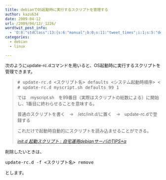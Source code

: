 ```yaml
---
title: debianでOS起動時に実行するスクリプトを管理する
author: kazu634
date: 2009-04-12
url: /2009/04/12/_1226/
wordtwit_post_info:
  - 'O:8:"stdClass":13:{s:6:"manual";b:0;s:11:"tweet_times";i:1;s:5:"delay";i:0;s:7:"enabled";i:1;s:10:"separation";s:2:"60";s:7:"version";s:3:"3.7";s:14:"tweet_template";b:0;s:6:"status";i:2;s:6:"result";a:0:{}s:13:"tweet_counter";i:2;s:13:"tweet_log_ids";a:1:{i:0;i:4557;}s:9:"hash_tags";a:0:{}s:8:"accounts";a:1:{i:0;s:7:"kazu634";}}'
categories:
  - debian
  - linux

---
```

<div class="section">
<p>
    次のようにupdate-rc.dコマンドを用いると、OS起動時に実行するスクリプトを管理できます。
</p>
  
<blockquote title="init.d 起動スクリプト " cite="http://linuxer.seesaa.net/article/41636114.html">
<pre class="syntax-highlight">
<span class="synComment"># update-rc.d &#60;スクリプト名&#62; defaults &#60;システム起動時順序&#62; &#60;システム停止時順序&#62;</span>
<span class="synComment"># update-rc.d myscript.sh defaults 99 1</span>
</pre>
    
<p>
      では　myscript.sh　を99番目（実際はスクリプトの総数による）に開始し、1番目に終わらせることを意味する。
</p>
    
<p>
</p>
    
<p>
      普通のスクリプトを書く　→　/etc/init.d/に置く　→　update-rc.dで登録する
</p>
    
<p>
      これだけで起動時自動的にスクリプトを読み込ませることができる。
</p>
    
<p>
<cite><a href="http://linuxer.seesaa.net/article/41636114.html" onclick="__gaTracker('send', 'event', 'outbound-article', 'http://linuxer.seesaa.net/article/41636114.html', 'init.d 起動スクリプト : 自宅運用debianサーバのTIPS+α');" target="_blank">init.d 起動スクリプト : 自宅運用debianサーバのTIPS+α</a></cite>
</p>
</blockquote>
  
<p>
    削除したいときは、
</p>
  
<pre class="syntax-highlight">
update-rc.d <span class="synSpecial">-f</span> <span class="synStatement">&#60;</span>スクリプト名<span class="synStatement">&#62;</span> remove
</pre>
  
<p>
    とします。
</p>
</div>